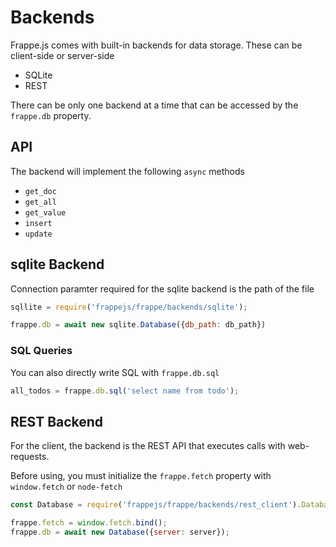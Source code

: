 # Backends

Frappe.js comes with built-in backends for data storage. These can be client-side or server-side

- SQLite
- REST

There can be only one backend at a time that can be accessed by the `frappe.db` property.

## API

The backend will implement the following `async` methods

- `get_doc`
- `get_all`
- `get_value`
- `insert`
- `update`

## sqlite Backend

Connection paramter required for the sqlite backend is the path of the file

```js
sqllite = require('frappejs/frappe/backends/sqlite');

frappe.db = await new sqlite.Database({db_path: db_path})
```

### SQL Queries

You can also directly write SQL with `frappe.db.sql`

```js
all_todos = frappe.db.sql('select name from todo');
```

## REST Backend

For the client, the backend is the REST API that executes calls with web-requests.

Before using, you must initialize the `frappe.fetch` property with `window.fetch` or `node-fetch`

```js
const Database = require('frappejs/frappe/backends/rest_client').Database;

frappe.fetch = window.fetch.bind();
frappe.db = await new Database({server: server});
```